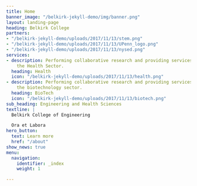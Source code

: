 ```yaml
---
title: Home
banner_image: "/belkirk-jekyll-demo/img/banner.png"
layout: landing-page
heading: Belkirk College
partners:
- "/belkirk-jekyll-demo/uploads/2017/11/13/stem.png"
- "/belkirk-jekyll-demo/uploads/2017/11/13/UPenn_logo.png"
- "/belkirk-jekyll-demo/uploads/2017/11/13/nysed.png"
services:
- description: Performing collaborative research and providing services to support
    the Health Sector.
  heading: Health
  icon: "/belkirk-jekyll-demo/uploads/2017/11/13/health.png"
- description: Performing collaborative research and providing services to support
    the biotechnology sector.
  heading: BioTech
  icon: "/belkirk-jekyll-demo/uploads/2017/11/13/biotech.png"
sub_heading: Engineering and Health Sciences
textline: |
  Belkirk College of Engineering

  Ora et Labora
hero_button:
  text: Learn more
  href: "/about"
show_news: true
menu:
  navigation:
    identifier: _index
    weight: 1

---
```

